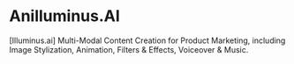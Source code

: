 # Anilluminus.AI
[Illuminus.ai] Multi-Modal Content Creation for Product Marketing, including Image Stylization, Animation, Filters &amp; Effects, Voiceover &amp; Music.
